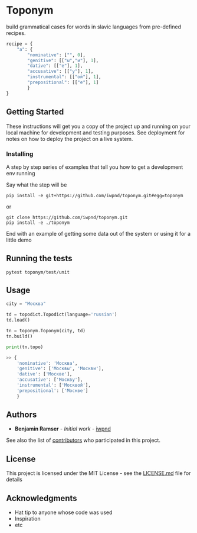 # Toponym

build grammatical cases for words in slavic languages from pre-defined recipes.

```python
recipe = {
    "а": {
        "nominative": ["", 0],
        "genitive": [["ы","и"], 1],
        "dative": [["е"], 1],
        "accusative": [["у"], 1],
        "instrumental": [["ой"], 1],
        "prepositional": [["е"], 1]
        }
}
```

## Getting Started

These instructions will get you a copy of the project up and running on your local machine for development and testing purposes. See deployment for notes on how to deploy the project on a live system.


### Installing

A step by step series of examples that tell you how to get a development env running

Say what the step will be

```
pip install -e git+https://github.com/iwpnd/toponym.git#egg=toponym
```

or

```
git clone https://github.com/iwpnd/toponym.git
pip install -e ./toponym
```

End with an example of getting some data out of the system or using it for a little demo

## Running the tests

```
pytest toponym/test/unit
```

## Usage

```python
city = "Москва"

td = topodict.Topodict(language='russian')
td.load()

tn = toponym.Toponym(city, td)
tn.build()

print(tn.topo)

>> {
    'nominative': 'Москва',
    'genitive': ['Москвы', 'Москви'],
    'dative': ['Москве'],
    'accusative': ['Москву'],
    'instrumental': ['Москвой'],
    'prepositional': ['Москве']
    }
```

## Authors

* **Benjamin Ramser** - *Initial work* - [iwpnd](https://github.com/iwpnd)

See also the list of [contributors](https://github.com/iwpnd/toponym/contributors) who participated in this project.

## License

This project is licensed under the MIT License - see the [LICENSE.md](LICENSE.md) file for details

## Acknowledgments

* Hat tip to anyone whose code was used
* Inspiration
* etc


